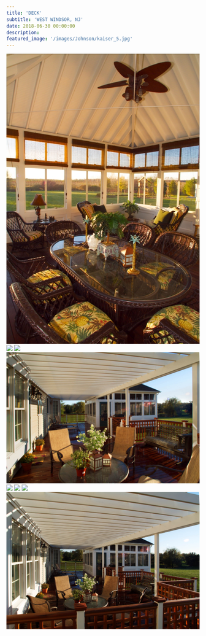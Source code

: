 ```yaml
---
title: 'DECK'
subtitle: 'WEST WINDSOR, NJ'
date: 2018-06-30 00:00:00
description: 
featured_image: '/images/Johnson/kaiser_5.jpg'
---
```


<div class="gallery" data-columns="2">
	<img src="/images/Johnson/kaiser_5.jpg">
	<img src="/images/Johnson/kaiser_5335.jpg">
	<img src="/images/Johnson/Kaiser_5354.jpg">
	<img src="/images/Johnson/Kaiser_5384.jpg">
	<img src="/images/Johnson/kaiser_5398.jpg">
	<img src="/images/Johnson/KAISER_5406.jpg">
	<img src="/images/Johnson/Kasier_5349.jpg">
	<img src="/images/Johnson/kasier_5371.jpg">
</div>
